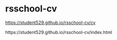 # rsschool-cv
https://student529.github.io/rsschool-cv/cv
<p> https://student529.github.io/rsschool-cv/index.html </p>
